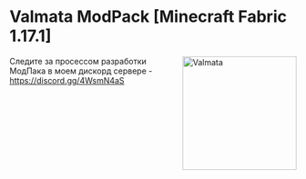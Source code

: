 <h1>Valmata ModPack [Minecraft Fabric 1.17.1]</h1>
<img width="200" src="https://cdn.discordapp.com/attachments/312979296648036353/870342079358844990/1024x10241.png" alt="Valmata" align="right">
<div align="left">

Следите за просессом разработки МодПака в моем дискорд сервере - https://discord.gg/4WsmN4aS
